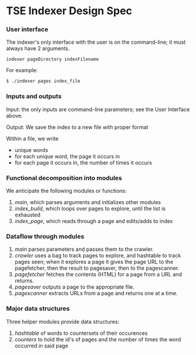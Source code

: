 # TSE Indexer Design Spec

### User interface

The indexer's only interface with the user is on the command-line; it must always have 2 arguments.

```
indexer pageDirectory indexFilename
```

For example:

``` bash
$ ./indexer pages index_file
```

### Inputs and outputs

Input: the only inputs are command-line parameters; see the User Interface above.

Output: We save the index to a new file with proper format

Within a file, we write

 * unique words
 * for each unique word, the page it occurs in
 * for each page it occurs in, the number of times it occurs

### Functional decomposition into modules

We anticipate the following modules or functions:

 1. *main*, which parses arguments and initializes other modules
 2. *index_build*, which loops over pages to explore, until the list is exhausted
 3. *index_page*, which reads through a page and edits/adds to index

### Dataflow through modules

 1. *main* parses parameters and passes them to the crawler.
 2. *crawler* uses a bag to track pages to explore, and hashtable to track pages seen; when it explores a page it gives the page URL to the pagefetcher, then the result to pagesaver, then to the pagescanner.
 3. *pagefetcher* fetches the contents (HTML) for a page from a URL and returns.
 4. *pagesaver* outputs a page to the appropriate file.
 4. *pagescanner* extracts URLs from a page and returns one at a time.

### Major data structures

Three helper modules provide data structures:

 1. *hashtable* of words to countersets of their occurences
 2. *counters* to hold the id's of pages and the number of times the word occurred in said page
